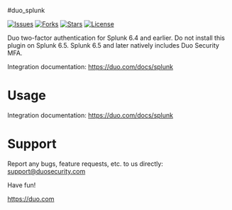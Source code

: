 #duo_splunk

[![Issues](https://img.shields.io/github/issues/duosecurity/duo_splunk)](https://github.com/duosecurity/duo_splunk/issues)
[![Forks](https://img.shields.io/github/forks/duosecurity/duo_splunk)](https://github.com/duosecurity/duo_splunk/network/members)
[![Stars](https://img.shields.io/github/stars/duosecurity/duo_splunk)](https://github.com/duosecurity/duo_splunk/stargazers)
[![License](https://img.shields.io/badge/License-View%20License-orange)](https://github.com/duosecurity/duo_splunk/blob/master/LICENSE)

Duo two-factor authentication for Splunk 6.4 and earlier. Do not install this plugin on Splunk 6.5. Splunk 6.5 and later natively includes Duo Security MFA.

Integration documentation: <https://duo.com/docs/splunk>
 
# Usage

Integration documentation: <https://duo.com/docs/splunk>

# Support

Report any bugs, feature requests, etc. to us directly:
support@duosecurity.com

Have fun!

<https://duo.com>
